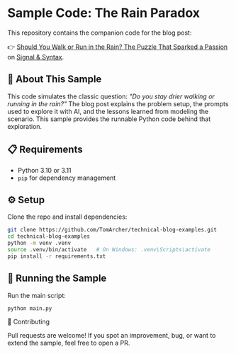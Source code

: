 # Sample Code: The Rain Paradox

This repository contains the companion code for the blog post:

👉 [Should You Walk or Run in the Rain? The Puzzle That Sparked a Passion](https://tomarcher.io/posts/rain-paradox/) on [Signal & Syntax](https://tomarcher.io/).

## 📝 About This Sample

This code simulates the classic question: *"Do you stay drier walking or running in the rain?"*  The blog post explains the problem setup, the prompts used to explore it with AI, and the lessons learned from modeling the scenario. This sample provides the runnable Python code behind that exploration.

## 📋 Requirements

- Python 3.10 or 3.11
- `pip` for dependency management

## ⚙️ Setup

Clone the repo and install dependencies:

```bash
git clone https://github.com/TomArcher/technical-blog-examples.git
cd technical-blog-examples
python -m venv .venv
source .venv/bin/activate   # On Windows: .venv\Scripts\activate
pip install -r requirements.txt
```

## 🚀 Running the Sample

Run the main script:

```bash
python main.py
```

🤝 Contributing

Pull requests are welcome! If you spot an improvement, bug, or want to extend the sample, feel free to open a PR.
